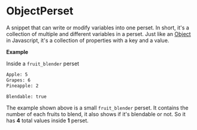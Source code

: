 # ObjectPerset
A snippet that can write or modify variables into one perset. In short, it's a collection of multiple and different variables in a perset. Just like an [Object](https://developer.mozilla.org/en-US/docs/Web/JavaScript/Guide/Working_with_Objects) in Javascript, it's a collection of properties with a key and a value.

**Example**

Inside a `fruit_blender` perset
```sh
Apple: 5
Grapes: 6
Pineapple: 2

Blendable: true
```
The example shown above is a small `fruit_blender` perset. It contains the number of each fruits to blend, it also shows if it's blendable or not. So it has **4** total values inside **1** perset.